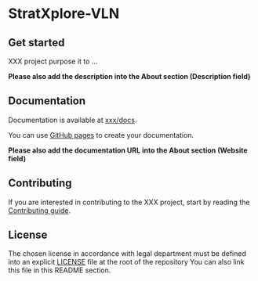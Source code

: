 # StratXplore-VLN

## Get started

XXX project purpose it to ...

**Please also add the description into the About section (Description field)**

## Documentation

Documentation is available at [xxx/docs](https://xxx/docs/).

You can use [GitHub pages](https://guides.github.com/features/pages/) to create your documentation.

**Please also add the documentation URL into the About section (Website field)**

## Contributing

If you are interested in contributing to the XXX project, start by reading the [Contributing guide](/CONTRIBUTING.md).

## License

The chosen license in accordance with legal department must be defined into an explicit [LICENSE](https://github.com/ThalesGroup/template-project/blob/master/LICENSE) file at the root of the repository
You can also link this file in this README section.
